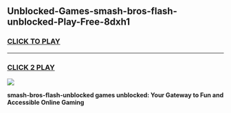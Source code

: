 
## Unblocked-Games-smash-bros-flash-unblocked-Play-Free-8dxh1
<h3>
<a href="https://premium76.site?title=smash-bros-flash-unblocked&ref=17A">CLICK TO PLAY</a></h3>
<hr>

<h3>
<a href="https://premium76.site?title=smash-bros-flash-unblocked&ref=17A">CLICK 2 PLAY</a>
  
</h3>

<a href="https://premium76.site?title=smash-bros-flash-unblocked&ref=17A"><img src="https://clearcache.store/games.png"></a>


**smash-bros-flash-unblocked games unblocked: Your Gateway to Fun and Accessible Online Gaming**

